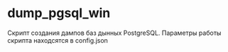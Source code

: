 # dump_pgsql_win
Скрипт создания дампов баз дынных PostgreSQL. Параметры работы скрипта находсятся в config.json
